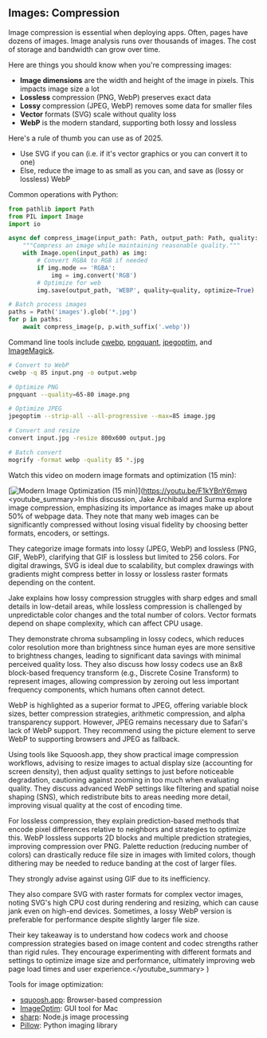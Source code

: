 ## Images: Compression

Image compression is essential when deploying apps. Often, pages have dozens of images. Image analysis runs over thousands of images. The cost of storage and bandwidth can grow over time.

Here are things you should know when you're compressing images:

- **Image dimensions** are the width and height of the image in pixels. This impacts image size a lot
- **Lossless** compression (PNG, WebP) preserves exact data
- **Lossy** compression (JPEG, WebP) removes some data for smaller files
- **Vector** formats (SVG) scale without quality loss
- **WebP** is the modern standard, supporting both lossy and lossless

Here's a rule of thumb you can use as of 2025.

- Use SVG if you can (i.e. if it's vector graphics or you can convert it to one)
- Else, reduce the image to as small as you can, and save as (lossy or lossless) WebP

Common operations with Python:

```python
from pathlib import Path
from PIL import Image
import io

async def compress_image(input_path: Path, output_path: Path, quality: int = 85) -> None:
    """Compress an image while maintaining reasonable quality."""
    with Image.open(input_path) as img:
        # Convert RGBA to RGB if needed
        if img.mode == 'RGBA':
            img = img.convert('RGB')
        # Optimize for web
        img.save(output_path, 'WEBP', quality=quality, optimize=True)

# Batch process images
paths = Path('images').glob('*.jpg')
for p in paths:
    await compress_image(p, p.with_suffix('.webp'))
```

Command line tools include [cwebp](https://developers.google.com/speed/webp/docs/cwebp), [pngquant](https://pngquant.org/), [jpegoptim](https://github.com/tjko/jpegoptim), and [ImageMagick](https://imagemagick.org/).

```bash
# Convert to WebP
cwebp -q 85 input.png -o output.webp

# Optimize PNG
pngquant --quality=65-80 image.png

# Optimize JPEG
jpegoptim --strip-all --all-progressive --max=85 image.jpg

# Convert and resize
convert input.jpg -resize 800x600 output.jpg

# Batch convert
mogrify -format webp -quality 85 *.jpg
```

Watch this video on modern image formats and optimization (15 min):

[![Modern Image Optimization (15 min)](https://i.ytimg.com/vi_webp/F1kYBnY6mwg/sddefault.webp)](https://youtu.be/F1kYBnY6mwg
<youtube_summary>In this discussion, Jake Archibald and Surma explore image compression, emphasizing its importance as images make up about 50% of webpage data. They note that many web images can be significantly compressed without losing visual fidelity by choosing better formats, encoders, or settings.

They categorize image formats into lossy (JPEG, WebP) and lossless (PNG, GIF, WebP), clarifying that GIF is lossless but limited to 256 colors. For digital drawings, SVG is ideal due to scalability, but complex drawings with gradients might compress better in lossy or lossless raster formats depending on the content.

Jake explains how lossy compression struggles with sharp edges and small details in low-detail areas, while lossless compression is challenged by unpredictable color changes and the total number of colors. Vector formats depend on shape complexity, which can affect CPU usage.

They demonstrate chroma subsampling in lossy codecs, which reduces color resolution more than brightness since human eyes are more sensitive to brightness changes, leading to significant data savings with minimal perceived quality loss. They also discuss how lossy codecs use an 8x8 block-based frequency transform (e.g., Discrete Cosine Transform) to represent images, allowing compression by zeroing out less important frequency components, which humans often cannot detect.

WebP is highlighted as a superior format to JPEG, offering variable block sizes, better compression strategies, arithmetic compression, and alpha transparency support. However, JPEG remains necessary due to Safari's lack of WebP support. They recommend using the picture element to serve WebP to supporting browsers and JPEG as fallback.

Using tools like Squoosh.app, they show practical image compression workflows, advising to resize images to actual display size (accounting for screen density), then adjust quality settings to just before noticeable degradation, cautioning against zooming in too much when evaluating quality. They discuss advanced WebP settings like filtering and spatial noise shaping (SNS), which redistribute bits to areas needing more detail, improving visual quality at the cost of encoding time.

For lossless compression, they explain prediction-based methods that encode pixel differences relative to neighbors and strategies to optimize this. WebP lossless supports 2D blocks and multiple prediction strategies, improving compression over PNG. Palette reduction (reducing number of colors) can drastically reduce file size in images with limited colors, though dithering may be needed to reduce banding at the cost of larger files.

They strongly advise against using GIF due to its inefficiency.

They also compare SVG with raster formats for complex vector images, noting SVG's high CPU cost during rendering and resizing, which can cause jank even on high-end devices. Sometimes, a lossy WebP version is preferable for performance despite slightly larger file size.

Their key takeaway is to understand how codecs work and choose compression strategies based on image content and codec strengths rather than rigid rules. They encourage experimenting with different formats and settings to optimize image size and performance, ultimately improving web page load times and user experience.</youtube_summary>
)

Tools for image optimization:

- [squoosh.app](https://squoosh.app/): Browser-based compression
- [ImageOptim](https://imageoptim.com/): GUI tool for Mac
- [sharp](https://sharp.pixelplumbing.com/): Node.js image processing
- [Pillow](https://python-pillow.org/): Python imaging library
